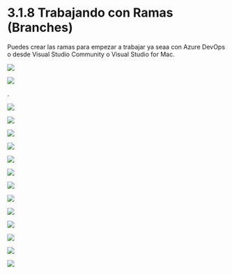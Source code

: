 # 3.1.8 Trabajando con Ramas \(Branches\)

Puedes crear las ramas para empezar a trabajar ya seaa con Azure DevOps o desde Visual Studio Community o Visual Studio for Mac.

![](../../../.gitbook/assets/imagen%20%2818%29.png)

![](../../../.gitbook/assets/imagen%20%2830%29.png)

.

![](../../../.gitbook/assets/imagen%20%2828%29.png)

![](../../../.gitbook/assets/imagen%20%2820%29.png)

![](../../../.gitbook/assets/imagen%20%2829%29.png)

![](../../../.gitbook/assets/imagen%20%2833%29.png)

![](../../../.gitbook/assets/imagen%20%2835%29.png)

![](../../../.gitbook/assets/imagen%20%2834%29.png)

![](../../../.gitbook/assets/imagen%20%2825%29.png)

![](../../../.gitbook/assets/imagen%20%2826%29.png)

![](../../../.gitbook/assets/imagen%20%2819%29.png)

![](../../../.gitbook/assets/imagen%20%2821%29.png)

![](../../../.gitbook/assets/imagen%20%2840%29.png)

![](../../../.gitbook/assets/imagen%20%2839%29.png)

![](../../../.gitbook/assets/imagen%20%2838%29.png)



